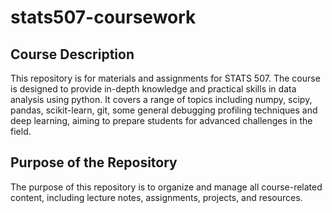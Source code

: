# stats507-coursework
## Course Description
This repository is for materials and assignments for STATS 507. 
The course is designed to provide in-depth knowledge and practical skills in data analysis using python. 
It covers a range of topics including numpy, scipy, pandas, scikit-learn, git, some general debugging profiling techniques and deep learning, aiming to prepare students for advanced challenges in the field.

## Purpose of the Repository
The purpose of this repository is to organize and manage all course-related content, including lecture notes, assignments, projects, and resources. 
